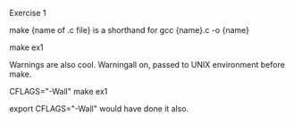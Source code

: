 Exercise 1


make {name of .c file} is a shorthand for gcc {name}.c -o {name}

make ex1

Warnings are also cool. Warningall on, passed to UNIX environment before make.

CFLAGS="-Wall" make ex1

export CFLAGS="-Wall" would have done it also.
